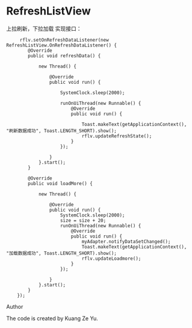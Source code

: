# RefreshListView
上拉刷新，下拉加载
实现接口：

         rflv.setOnRefreshDataListener(new RefreshListView.OnRefreshDataListener() {
            @Override
            public void refreshData() {

                new Thread() {

                    @Override
                    public void run() {

                        SystemClock.sleep(2000);

                        runOnUiThread(new Runnable() {
                            @Override
                            public void run() {

                                Toast.makeText(getApplicationContext(), "刷新数据成功", Toast.LENGTH_SHORT).show();
                                rflv.updateRefreshState();
                            }
                        });

                    }
                }.start();
            }

            @Override
            public void loadMore() {

                new Thread() {

                    @Override
                    public void run() {
                        SystemClock.sleep(2000);
                        size = size + 20;
                        runOnUiThread(new Runnable() {
                            @Override
                            public void run() {
                                myAdapter.notifyDataSetChanged();
                                Toast.makeText(getApplicationContext(), "加载数据成功", Toast.LENGTH_SHORT).show();
                                rflv.updateLoadmore();
                            }
                        });

                    }
                }.start();
            }
        });


Author

The code is created by Kuang Ze Yu. 
